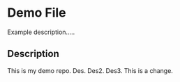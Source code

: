# Demo File

Example description.....

## Description

This is my demo repo.
Des.
Des2.
Des3.
This is a change.